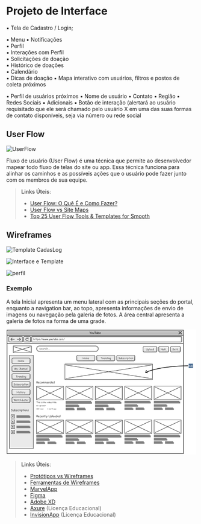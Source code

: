 
# Projeto de Interface

▪ Tela de Cadastro / Login;

▪ Menu
   ▪ Notificações   
   ▪ Perfil   
   ▪ Interações com Perfil   
   ▪ Solicitações de doação   
   ▪ Histórico de doações   
   ▪ Calendário   
   ▪ Dicas de doação
   ▪ Mapa interativo com usuários, filtros e postos de coleta próximos
   
▪ Perfil de usuários próximos
   ▪ Nome de usuário
   ▪ Contato
   ▪ Região
   ▪ Redes Sociais
   ▪ Adicionais
   ▪ Botão de interação (alertará ao usuário requisitado que ele será 
   chamado pelo usuário X em uma das suas formas de contato 
   disponíveis, seja via número ou rede social

## User Flow

![UserFlow](https://user-images.githubusercontent.com/129776253/234619245-2105714f-e041-4f0b-a730-e275f683bcaf.png)


Fluxo de usuário (User Flow) é uma técnica que permite ao desenvolvedor mapear todo fluxo de telas do site ou app. Essa técnica funciona para alinhar os caminhos e as possíveis ações que o usuário pode fazer junto com os membros de sua equipe.

> **Links Úteis**:
> - [User Flow: O Quê É e Como Fazer?](https://medium.com/7bits/fluxo-de-usu%C3%A1rio-user-flow-o-que-%C3%A9-como-fazer-79d965872534)
> - [User Flow vs Site Maps](http://designr.com.br/sitemap-e-user-flow-quais-as-diferencas-e-quando-usar-cada-um/)
> - [Top 25 User Flow Tools & Templates for Smooth](https://www.mockplus.com/blog/post/user-flow-tools)


## Wireframes

![Template CadasLog](https://user-images.githubusercontent.com/129776253/234621666-946ccbca-1182-49a2-9196-98cf6a35ed9e.png)

![Interface e Template](https://user-images.githubusercontent.com/129776253/234620290-17162916-fd0e-4434-a981-d7800292cfcb.png)

![perfil](https://user-images.githubusercontent.com/129776253/234621603-618fbd1a-1f7f-4593-971a-cefa2669e86b.png)


### Exemplo

A tela Inicial apresenta um menu lateral com as principais seções do portal, enquanto a navigation bar, ao topo, apresenta informações de envio de imagens ou navegação pela galeria de fotos. A área central apresenta a galeria de fotos na forma de uma grade.

![Exemplo de Wireframe](img/wireframe-example.png)

 
> **Links Úteis**:
> - [Protótipos vs Wireframes](https://www.nngroup.com/videos/prototypes-vs-wireframes-ux-projects/)
> - [Ferramentas de Wireframes](https://rockcontent.com/blog/wireframes/)
> - [MarvelApp](https://marvelapp.com/developers/documentation/tutorials/)
> - [Figma](https://www.figma.com/)
> - [Adobe XD](https://www.adobe.com/br/products/xd.html#scroll)
> - [Axure](https://www.axure.com/edu) (Licença Educacional)
> - [InvisionApp](https://www.invisionapp.com/) (Licença Educacional)
